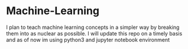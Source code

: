 # Machine-Learning
I plan to teach machine learning concepts in a simpler way by breaking them into as nuclear as possible. I will update this repo on a timely basis and as of now im using python3 and jupyter notebook environment
